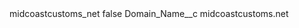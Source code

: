 <?xml version="1.0" encoding="UTF-8"?>
<CustomMetadata xmlns="http://soap.sforce.com/2006/04/metadata" xmlns:xsi="http://www.w3.org/2001/XMLSchema-instance" xmlns:xsd="http://www.w3.org/2001/XMLSchema">
    <label>midcoastcustoms_net</label>
    <protected>false</protected>
    <values>
        <field>Domain_Name__c</field>
        <value xsi:type="xsd:string">midcoastcustoms.net</value>
    </values>
</CustomMetadata>
